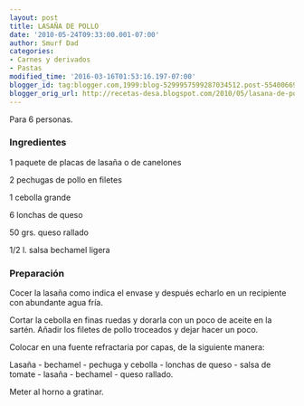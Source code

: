 ```yaml
---
layout: post
title: LASAÑA DE POLLO
date: '2010-05-24T09:33:00.001-07:00'
author: Smurf Dad
categories:
- Carnes y derivados
- Pastas
modified_time: '2016-03-16T01:53:16.197-07:00'
blogger_id: tag:blogger.com,1999:blog-5299957599287034512.post-5540066960242500484
blogger_orig_url: http://recetas-desa.blogspot.com/2010/05/lasana-de-pollo.html
---
```


Para 6 personas.

<h3>Ingredientes</h3>


1 paquete de placas de lasa&ntilde;a o de canelones

2 pechugas de pollo en filetes

1 cebolla grande

6 lonchas de queso

50 grs. queso rallado

1/2 l. salsa bechamel ligera

<h3>Preparaci&oacute;n</h3>


Cocer la lasa&ntilde;a como indica el envase y despu&eacute;s echarlo en un recipiente con abundante agua fr&iacute;a.

Cortar la cebolla en finas ruedas y dorarla con un poco de aceite en la sart&eacute;n. A&ntilde;adir los filetes de pollo troceados y dejar hacer un poco.

Colocar en una fuente refractaria por capas, de la siguiente manera:

Lasa&ntilde;a - bechamel - pechuga y cebolla - lonchas de queso - salsa de tomate - lasa&ntilde;a - bechamel - queso rallado.

Meter al horno a gratinar.

